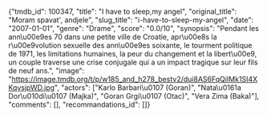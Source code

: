 {"tmdb_id": 100347, "title": "I have to sleep,my angel", "original_title": "Moram spavat', andjele", "slug_title": "i-have-to-sleep-my-angel", "date": "2007-01-01", "genre": "Drame", "score": "0.0/10", "synopsis": "Pendant les ann\u00e9es 70 dans une petite ville de Croatie, apr\u00e8s la r\u00e9volution sexuelle des ann\u00e9es soixante, le tourment politique de 1971, les limitations humaines, la peur du changement et la libert\u00e9, un couple traverse une crise conjugale qui a un impact tragique sur leur fils de neuf ans.", "image": "https://image.tmdb.org/t/p/w185_and_h278_bestv2/dui8AS6FqQiIMk1SI4XKqysjpWD.jpg", "actors": ["Karlo Barbari\u0107 (Goran)", "Nata\u0161a Dor\u010di\u0107 (Majka)", "Goran Grgi\u0107 (Otac)", "Vera Zima (Baka)"], "comments": [], "recommandations_id": []}